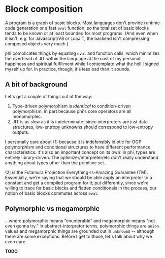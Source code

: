 # Block composition
A program is a graph of basic blocks. Most languages don't provide runtime code
generation or a fast `eval` function, so the total set of basic blocks tends to
be known or at least bounded for most programs. (And even when it isn't, e.g.
for Javascript/V8 or LuaJIT, the backend isn't compressing composed objects very
much.)

phi complicates things by equating `eval` and function calls, which minimizes
the overhead of JIT within the language at the cost of my personal happiness and
spiritual fulfillment while I contemplate what the hell I signed myself up for.
In practice, though, it's less bad than it sounds.

## A bit of background
Let's get a couple of things out of the way:

1. Type-driven polymorphism is _identical_ to condition-driven polymorphism, in
   part because phi's core operators are all monomorphic.
2. JIT is as slow as it is indeterminate: since interpreters are just data
   structures, low-entropy unknowns should correspond to low-entropy outputs.

I personally care about (1) because it is indefensibly idiotic for OOP
polymorphism and conditional structures to have different performance
characteristics. It's also an important concept on its own: in phi, types are
entirely library-driven. The optimizer/interpreter/etc don't really understand
anything about types other than the primitive set.

(2) is the Futamura Projection Everything-Is-Amazing Guarantee (TM).
Essentially, we're saying that we should be able apply an interpreter to a
constant and get a compiled program for it; put differently, since we're willing
to trace for basic blocks and flatten conditionals in the process, our notion of
basic blocks commutes across `eval`.

## Polymorphic vs megamorphic
...where polymorphic means "enumerable" and megamorphic means "not even gonna
try." In abstract-interpreter terms, polymorphic things are `union` values and
megamorphic things are grounded out in `unknown`s -- although there are some
exceptions. Before I get to those, let's talk about why we even care.

**TODO**
